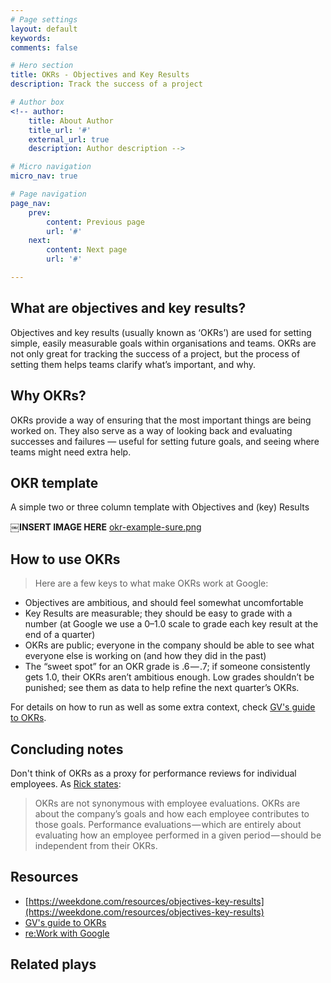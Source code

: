 ```yaml
---
# Page settings
layout: default
keywords:
comments: false

# Hero section
title: OKRs - Objectives and Key Results
description: Track the success of a project

# Author box
<!-- author:
    title: About Author
    title_url: '#'
    external_url: true
    description: Author description -->

# Micro navigation
micro_nav: true

# Page navigation
page_nav:
    prev:
        content: Previous page
        url: '#'
    next:
        content: Next page
        url: '#'

---
```


## What are objectives and key results?
Objectives and key results (usually known as ‘OKRs’) are used for setting simple, easily measurable goals within organisations and teams. OKRs are not only great for tracking the success of a project, but the process of setting them helps teams clarify what’s important, and why.

## Why OKRs?
OKRs provide a way of ensuring that the most important things are being worked on. They also serve as a way of looking back and evaluating successes and failures — useful for setting future goals, and seeing where teams might need extra help.

## OKR template
A simple two or three column template with Objectives and (key) Results

￼**INSERT IMAGE HERE**
[okr-example-sure.png]()

## How to use OKRs
> Here are a few keys to what make OKRs work at Google:
- Objectives are ambitious, and should feel somewhat uncomfortable
- Key Results are measurable; they should be easy to grade with a number (at Google we use a 0–1.0 scale to grade each key result at the end of a quarter)
- OKRs are public; everyone in the company should be able to see what everyone else is working on (and how they did in the past)
- The “sweet spot” for an OKR grade is .6 — .7; if someone consistently gets 1.0, their OKRs aren’t ambitious enough. Low grades shouldn’t be punished; see them as data to help refine the next quarter’s OKRs.

For details on how to run as well as some extra context, check [GV's guide to OKRs][gv-guide].


## Concluding notes
Don't think of OKRs as a proxy for performance reviews for individual employees. As [Rick states][gv-guide]:

> OKRs are not synonymous with employee evaluations. OKRs are about the company’s goals and how each employee contributes to those goals. Performance evaluations — which are entirely about evaluating how an employee performed in a given period — should be independent from their OKRs.

## Resources
- [https://weekdone.com/resources/objectives-key-results](https://weekdone.com/resources/objectives-key-results)
- [GV's guide to OKRs][gv-guide]
- [re:Work with Google](https://rework.withgoogle.com/guides/set-goals-with-okrs/steps/introduction/)

[gv-guide]: https://library.gv.com/how-google-sets-goals-okrs-a1f69b0b72c7#.tfwiuenot

## Related plays

